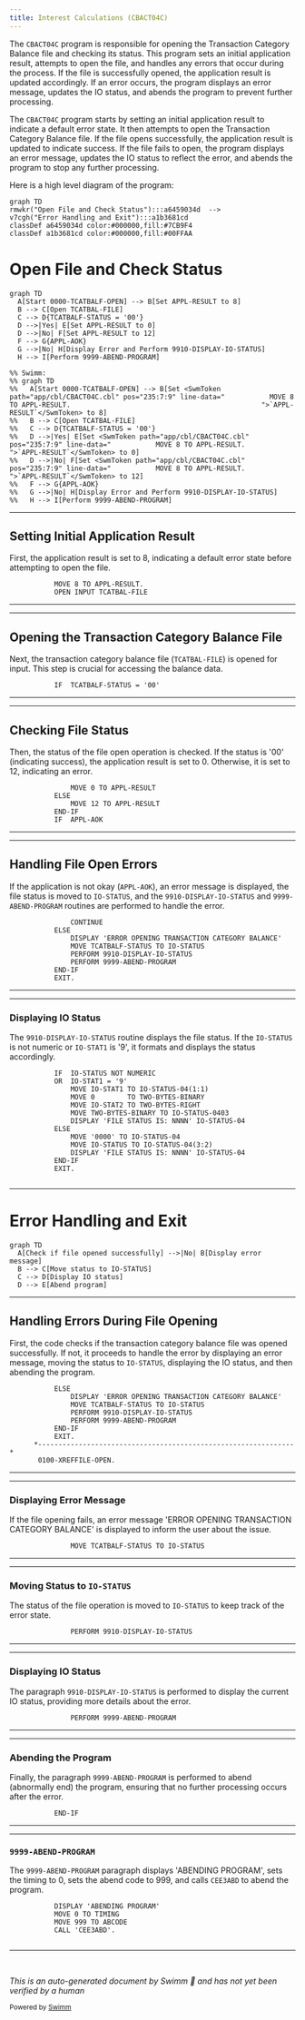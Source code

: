 ```yaml
---
title: Interest Calculations (CBACT04C)
---
```

The <SwmToken path="app/cbl/CBACT04C.cbl" pos="2:7:7" line-data="      * Program     : CBACT04C.CBL                                      ">`CBACT04C`</SwmToken> program is responsible for opening the Transaction Category Balance file and checking its status. This program sets an initial application result, attempts to open the file, and handles any errors that occur during the process. If the file is successfully opened, the application result is updated accordingly. If an error occurs, the program displays an error message, updates the IO status, and abends the program to prevent further processing.

The <SwmToken path="app/cbl/CBACT04C.cbl" pos="2:7:7" line-data="      * Program     : CBACT04C.CBL                                      ">`CBACT04C`</SwmToken> program starts by setting an initial application result to indicate a default error state. It then attempts to open the Transaction Category Balance file. If the file opens successfully, the application result is updated to indicate success. If the file fails to open, the program displays an error message, updates the IO status to reflect the error, and abends the program to stop any further processing.

Here is a high level diagram of the program:

```mermaid
graph TD
rmwkr("Open File and Check Status"):::a6459034d  --> 
v7cgh("Error Handling and Exit"):::a1b3681cd 
classDef a6459034d color:#000000,fill:#7CB9F4
classDef a1b3681cd color:#000000,fill:#00FFAA
```

# Open File and Check Status

```mermaid
graph TD
  A[Start 0000-TCATBALF-OPEN] --> B[Set APPL-RESULT to 8]
  B --> C[Open TCATBAL-FILE]
  C --> D{TCATBALF-STATUS = '00'}
  D -->|Yes| E[Set APPL-RESULT to 0]
  D -->|No| F[Set APPL-RESULT to 12]
  F --> G{APPL-AOK}
  G -->|No| H[Display Error and Perform 9910-DISPLAY-IO-STATUS]
  H --> I[Perform 9999-ABEND-PROGRAM]

%% Swimm:
%% graph TD
%%   A[Start 0000-TCATBALF-OPEN] --> B[Set <SwmToken path="app/cbl/CBACT04C.cbl" pos="235:7:9" line-data="           MOVE 8 TO APPL-RESULT.                                               ">`APPL-RESULT`</SwmToken> to 8]
%%   B --> C[Open TCATBAL-FILE]
%%   C --> D{TCATBALF-STATUS = '00'}
%%   D -->|Yes| E[Set <SwmToken path="app/cbl/CBACT04C.cbl" pos="235:7:9" line-data="           MOVE 8 TO APPL-RESULT.                                               ">`APPL-RESULT`</SwmToken> to 0]
%%   D -->|No| F[Set <SwmToken path="app/cbl/CBACT04C.cbl" pos="235:7:9" line-data="           MOVE 8 TO APPL-RESULT.                                               ">`APPL-RESULT`</SwmToken> to 12]
%%   F --> G{APPL-AOK}
%%   G -->|No| H[Display Error and Perform 9910-DISPLAY-IO-STATUS]
%%   H --> I[Perform 9999-ABEND-PROGRAM]
```

<SwmSnippet path="/app/cbl/CBACT04C.cbl" line="235">

---

## Setting Initial Application Result

First, the application result is set to 8, indicating a default error state before attempting to open the file.

```cobol
           MOVE 8 TO APPL-RESULT.                                               
           OPEN INPUT TCATBAL-FILE                                              
```

---

</SwmSnippet>

<SwmSnippet path="/app/cbl/CBACT04C.cbl" line="237">

---

## Opening the Transaction Category Balance File

Next, the transaction category balance file (<SwmToken path="app/cbl/CBACT04C.cbl" pos="236:5:7" line-data="           OPEN INPUT TCATBAL-FILE                                              ">`TCATBAL-FILE`</SwmToken>) is opened for input. This step is crucial for accessing the balance data.

```cobol
           IF  TCATBALF-STATUS = '00'                                           
```

---

</SwmSnippet>

<SwmSnippet path="/app/cbl/CBACT04C.cbl" line="238">

---

## Checking File Status

Then, the status of the file open operation is checked. If the status is '00' (indicating success), the application result is set to 0. Otherwise, it is set to 12, indicating an error.

```cobol
               MOVE 0 TO APPL-RESULT                                            
           ELSE                                                                 
               MOVE 12 TO APPL-RESULT                                           
           END-IF                                                               
           IF  APPL-AOK                                                         
```

---

</SwmSnippet>

<SwmSnippet path="/app/cbl/CBACT04C.cbl" line="243">

---

## Handling File Open Errors

If the application is not okay (<SwmToken path="app/cbl/CBACT04C.cbl" pos="242:3:5" line-data="           IF  APPL-AOK                                                         ">`APPL-AOK`</SwmToken>), an error message is displayed, the file status is moved to <SwmToken path="app/cbl/CBACT04C.cbl" pos="246:9:11" line-data="               MOVE TCATBALF-STATUS TO IO-STATUS                                ">`IO-STATUS`</SwmToken>, and the <SwmToken path="app/cbl/CBACT04C.cbl" pos="247:3:9" line-data="               PERFORM 9910-DISPLAY-IO-STATUS                                   ">`9910-DISPLAY-IO-STATUS`</SwmToken> and <SwmToken path="app/cbl/CBACT04C.cbl" pos="248:3:7" line-data="               PERFORM 9999-ABEND-PROGRAM                                       ">`9999-ABEND-PROGRAM`</SwmToken> routines are performed to handle the error.

```cobol
               CONTINUE                                                         
           ELSE                                                                 
               DISPLAY 'ERROR OPENING TRANSACTION CATEGORY BALANCE'             
               MOVE TCATBALF-STATUS TO IO-STATUS                                
               PERFORM 9910-DISPLAY-IO-STATUS                                   
               PERFORM 9999-ABEND-PROGRAM                                       
           END-IF                                                               
           EXIT.                                                                
```

---

</SwmSnippet>

<SwmSnippet path="/app/cbl/CBACT04C.cbl" line="636">

---

### Displaying IO Status

The <SwmToken path="app/cbl/CBACT04C.cbl" pos="247:3:9" line-data="               PERFORM 9910-DISPLAY-IO-STATUS                                   ">`9910-DISPLAY-IO-STATUS`</SwmToken> routine displays the file status. If the <SwmToken path="app/cbl/CBACT04C.cbl" pos="636:3:5" line-data="           IF  IO-STATUS NOT NUMERIC                                            ">`IO-STATUS`</SwmToken> is not numeric or <SwmToken path="app/cbl/CBACT04C.cbl" pos="637:3:5" line-data="           OR  IO-STAT1 = &#39;9&#39;                                                   ">`IO-STAT1`</SwmToken> is '9', it formats and displays the status accordingly.

```cobol
           IF  IO-STATUS NOT NUMERIC                                            
           OR  IO-STAT1 = '9'                                                   
               MOVE IO-STAT1 TO IO-STATUS-04(1:1)                               
               MOVE 0        TO TWO-BYTES-BINARY                                
               MOVE IO-STAT2 TO TWO-BYTES-RIGHT                                 
               MOVE TWO-BYTES-BINARY TO IO-STATUS-0403                          
               DISPLAY 'FILE STATUS IS: NNNN' IO-STATUS-04                      
           ELSE                                                                 
               MOVE '0000' TO IO-STATUS-04                                      
               MOVE IO-STATUS TO IO-STATUS-04(3:2)                              
               DISPLAY 'FILE STATUS IS: NNNN' IO-STATUS-04                      
           END-IF                                                               
           EXIT.                                                                
                                                                                
```

---

</SwmSnippet>

# Error Handling and Exit

```mermaid
graph TD
  A[Check if file opened successfully] -->|No| B[Display error message]
  B --> C[Move status to IO-STATUS]
  C --> D[Display IO status]
  D --> E[Abend program]
```

<SwmSnippet path="/app/cbl/CBACT04C.cbl" line="244">

---

## Handling Errors During File Opening

First, the code checks if the transaction category balance file was opened successfully. If not, it proceeds to handle the error by displaying an error message, moving the status to <SwmToken path="app/cbl/CBACT04C.cbl" pos="246:9:11" line-data="               MOVE TCATBALF-STATUS TO IO-STATUS                                ">`IO-STATUS`</SwmToken>, displaying the IO status, and then abending the program.

```cobol
           ELSE                                                                 
               DISPLAY 'ERROR OPENING TRANSACTION CATEGORY BALANCE'             
               MOVE TCATBALF-STATUS TO IO-STATUS                                
               PERFORM 9910-DISPLAY-IO-STATUS                                   
               PERFORM 9999-ABEND-PROGRAM                                       
           END-IF                                                               
           EXIT.                                                                
      *---------------------------------------------------------------*         
       0100-XREFFILE-OPEN.                                                      
```

---

</SwmSnippet>

<SwmSnippet path="/app/cbl/CBACT04C.cbl" line="246">

---

### Displaying Error Message

If the file opening fails, an error message 'ERROR OPENING TRANSACTION CATEGORY BALANCE' is displayed to inform the user about the issue.

```cobol
               MOVE TCATBALF-STATUS TO IO-STATUS                                
```

---

</SwmSnippet>

<SwmSnippet path="/app/cbl/CBACT04C.cbl" line="247">

---

### Moving Status to <SwmToken path="app/cbl/CBACT04C.cbl" pos="247:7:9" line-data="               PERFORM 9910-DISPLAY-IO-STATUS                                   ">`IO-STATUS`</SwmToken>

The status of the file operation is moved to <SwmToken path="app/cbl/CBACT04C.cbl" pos="247:7:9" line-data="               PERFORM 9910-DISPLAY-IO-STATUS                                   ">`IO-STATUS`</SwmToken> to keep track of the error state.

```cobol
               PERFORM 9910-DISPLAY-IO-STATUS                                   
```

---

</SwmSnippet>

<SwmSnippet path="/app/cbl/CBACT04C.cbl" line="248">

---

### Displaying IO Status

The paragraph <SwmToken path="app/cbl/CBACT04C.cbl" pos="247:3:9" line-data="               PERFORM 9910-DISPLAY-IO-STATUS                                   ">`9910-DISPLAY-IO-STATUS`</SwmToken> is performed to display the current IO status, providing more details about the error.

```cobol
               PERFORM 9999-ABEND-PROGRAM                                       
```

---

</SwmSnippet>

<SwmSnippet path="/app/cbl/CBACT04C.cbl" line="241">

---

### Abending the Program

Finally, the paragraph <SwmToken path="app/cbl/CBACT04C.cbl" pos="248:3:7" line-data="               PERFORM 9999-ABEND-PROGRAM                                       ">`9999-ABEND-PROGRAM`</SwmToken> is performed to abend (abnormally end) the program, ensuring that no further processing occurs after the error.

```cobol
           END-IF                                                               
```

---

</SwmSnippet>

<SwmSnippet path="/app/cbl/CBACT04C.cbl" line="629">

---

### <SwmToken path="app/cbl/CBACT04C.cbl" pos="248:3:7" line-data="               PERFORM 9999-ABEND-PROGRAM                                       ">`9999-ABEND-PROGRAM`</SwmToken>

The <SwmToken path="app/cbl/CBACT04C.cbl" pos="248:3:7" line-data="               PERFORM 9999-ABEND-PROGRAM                                       ">`9999-ABEND-PROGRAM`</SwmToken> paragraph displays 'ABENDING PROGRAM', sets the timing to 0, sets the abend code to 999, and calls <SwmToken path="app/cbl/CBACT04C.cbl" pos="632:4:4" line-data="           CALL &#39;CEE3ABD&#39;.                                                      ">`CEE3ABD`</SwmToken> to abend the program.

```cobol
           DISPLAY 'ABENDING PROGRAM'                                           
           MOVE 0 TO TIMING                                                     
           MOVE 999 TO ABCODE                                                   
           CALL 'CEE3ABD'.                                                      
                                                                                
```

---

</SwmSnippet>

&nbsp;

*This is an auto-generated document by Swimm 🌊 and has not yet been verified by a human*

<SwmMeta version="3.0.0" repo-id="Z2l0aHViJTNBJTNBa3luZHJ5bC1hd3MtbWFpbmZyYW1lLW1vZGVybml6YXRpb24tY2FyZGRlbW8lM0ElM0FTd2ltbS1EZW1v" repo-name="kyndryl-aws-mainframe-modernization-carddemo"><sup>Powered by [Swimm](https://staging.swimm.cloud/)</sup></SwmMeta>
